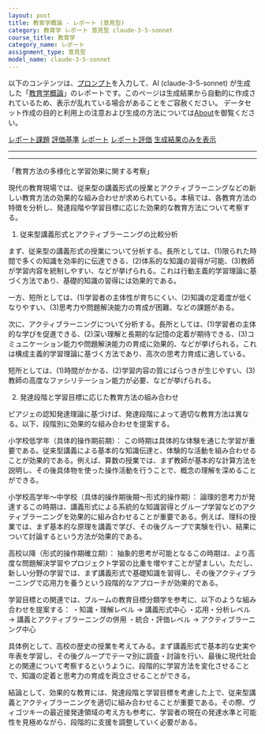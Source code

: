 ```yaml
---
layout: post
title: 教育学概論 - レポート (意見型)
category: 教育学 レポート 意見型 claude-3-5-sonnet
course_title: 教育学
category_name: レポート
assignment_type: 意見型
model_name: claude-3-5-sonnet
---
```


以下のコンテンツは、[プロンプト](https://github.com/takedatoshiyuki/synthetic_assignments/tree/main/generated/教育学/claude-3-5-sonnet/prompt_レポート-意見型.md)を入力して、AI (claude-3-5-sonnet) が生成した「[教育学概論](/contents/教育学/)」のレポートです。このページは生成結果から自動的に作成されているため、表示が乱れている場合があることをご容赦ください。
データセット作成の目的と利用上の注意および生成の方法については[About](/About)を御覧ください。

[レポート課題](../レポート課題-意見型)
[評価基準](../評価基準-意見型)
[レポート](../レポート-意見型)
[レポート評価](../レポート評価-意見型)
[生成結果のみを表示](https://github.com/takedatoshiyuki/synthetic_assignments/tree/main/generated/教育学/claude-3-5-sonnet/レポート-意見型.md)
  

***
***
  
「教育方法の多様化と学習効果に関する考察」

現代の教育現場では、従来型の講義形式の授業とアクティブラーニングなどの新しい教育方法の効果的な組み合わせが求められている。本稿では、各教育方法の特徴を分析し、発達段階や学習目標に応じた効果的な教育方法について考察する。

1. 従来型講義形式とアクティブラーニングの比較分析

まず、従来型の講義形式の授業について分析する。長所としては、(1)限られた時間で多くの知識を効率的に伝達できる、(2)体系的な知識の習得が可能、(3)教師が学習内容を統制しやすい、などが挙げられる。これは行動主義的学習理論に基づく方法であり、基礎的知識の習得には効果的である。

一方、短所としては、(1)学習者の主体性が育ちにくい、(2)知識の定着度が低くなりやすい、(3)思考力や問題解決能力の育成が困難、などの課題がある。

次に、アクティブラーニングについて分析する。長所としては、(1)学習者の主体的な学びを促進できる、(2)深い理解と長期的な記憶の定着が期待できる、(3)コミュニケーション能力や問題解決能力の育成に効果的、などが挙げられる。これは構成主義的学習理論に基づく方法であり、高次の思考力育成に適している。

短所としては、(1)時間がかかる、(2)学習内容の質にばらつきが生じやすい、(3)教師の高度なファシリテーション能力が必要、などが挙げられる。

2. 発達段階と学習目標に応じた教育方法の組み合わせ

ピアジェの認知発達理論に基づけば、発達段階によって適切な教育方法は異なる。以下、段階別に効果的な組み合わせを提案する。

小学校低学年（具体的操作期前期）：
この時期は具体的な体験を通じた学習が重要である。従来型講義による基本的な知識伝達と、体験的な活動を組み合わせることが効果的である。例えば、算数の授業では、まず教師が基本的な計算方法を説明し、その後具体物を使った操作活動を行うことで、概念の理解を深めることができる。

小学校高学年～中学校（具体的操作期後期～形式的操作期）：
論理的思考力が発達するこの時期は、講義形式による系統的な知識習得とグループ学習などのアクティブラーニングを効果的に組み合わせることが重要である。例えば、理科の授業では、まず基本的な原理を講義で学び、その後グループで実験を行い、結果について討論するという方法が効果的である。

高校以降（形式的操作期確立期）：
抽象的思考が可能となるこの時期は、より高度な問題解決学習やプロジェクト学習の比重を増やすことが望ましい。ただし、新しい分野の学習では、まず講義形式で基礎知識を習得し、その後アクティブラーニングで応用力を養うという段階的なアプローチが効果的である。

学習目標との関連では、ブルームの教育目標分類学を参考に、以下のような組み合わせを提案する：
・知識・理解レベル → 講義形式中心
・応用・分析レベル → 講義とアクティブラーニングの併用
・統合・評価レベル → アクティブラーニング中心

具体例として、高校の歴史の授業を考えてみる。まず講義形式で基本的な史実や年表を学習し、その後グループでテーマ別に調査・討論を行い、最後に現代社会との関連について考察するというように、段階的に学習方法を変化させることで、知識の定着と思考力の育成を両立させることができる。

結論として、効果的な教育には、発達段階と学習目標を考慮した上で、従来型講義とアクティブラーニングを適切に組み合わせることが重要である。その際、ヴィゴツキーの最近接発達領域の考え方も参考に、学習者の現在の発達水準と可能性を見極めながら、段階的に支援を調整していく必要がある。
